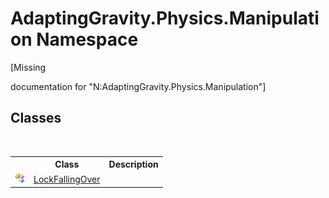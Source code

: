 # AdaptingGravity.Physics.Manipulation Namespace
 

\[Missing <summary> documentation for "N:AdaptingGravity.Physics.Manipulation"\]


## Classes
&nbsp;<table><tr><th></th><th>Class</th><th>Description</th></tr><tr><td>![Public class](media/pubclass.gif "Public class")</td><td><a href="01508094-f03d-b823-f4d5-1871826bfd98">LockFallingOver</a></td><td /></tr></table>&nbsp;
